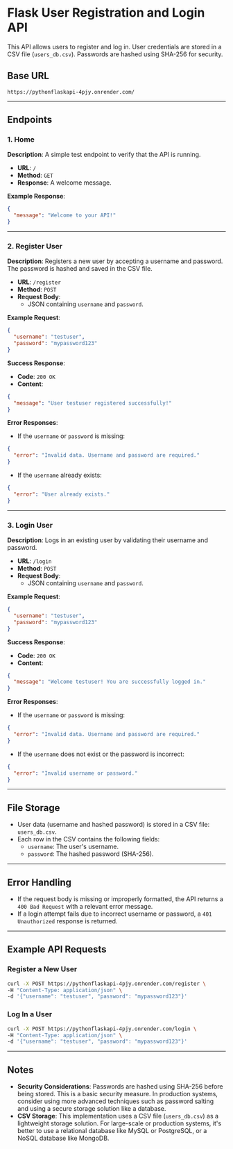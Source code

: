 
# Flask User Registration and Login API

This API allows users to register and log in. User credentials are stored in a CSV file (`users_db.csv`). Passwords are hashed using SHA-256 for security.

## Base URL

```
https://pythonflaskapi-4pjy.onrender.com/
```

---

## Endpoints

### 1. Home

**Description**: A simple test endpoint to verify that the API is running.

- **URL**: `/`
- **Method**: `GET`
- **Response**: A welcome message.

**Example Response**:

```json
{
  "message": "Welcome to your API!"
}
```

---

### 2. Register User

**Description**: Registers a new user by accepting a username and password. The password is hashed and saved in the CSV file.

- **URL**: `/register`
- **Method**: `POST`
- **Request Body**:
  - JSON containing `username` and `password`.

**Example Request**:

```json
{
  "username": "testuser",
  "password": "mypassword123"
}
```

**Success Response**:

- **Code**: `200 OK`
- **Content**:

```json
{
  "message": "User testuser registered successfully!"
}
```

**Error Responses**:

- If the `username` or `password` is missing:

```json
{
  "error": "Invalid data. Username and password are required."
}
```

- If the `username` already exists:

```json
{
  "error": "User already exists."
}
```

---

### 3. Login User

**Description**: Logs in an existing user by validating their username and password.

- **URL**: `/login`
- **Method**: `POST`
- **Request Body**:
  - JSON containing `username` and `password`.

**Example Request**:

```json
{
  "username": "testuser",
  "password": "mypassword123"
}
```

**Success Response**:

- **Code**: `200 OK`
- **Content**:

```json
{
  "message": "Welcome testuser! You are successfully logged in."
}
```

**Error Responses**:

- If the `username` or `password` is missing:

```json
{
  "error": "Invalid data. Username and password are required."
}
```

- If the `username` does not exist or the password is incorrect:

```json
{
  "error": "Invalid username or password."
}
```

---

## File Storage

- User data (username and hashed password) is stored in a CSV file: `users_db.csv`.
- Each row in the CSV contains the following fields:
  - `username`: The user's username.
  - `password`: The hashed password (SHA-256).

---

## Error Handling

- If the request body is missing or improperly formatted, the API returns a `400 Bad Request` with a relevant error message.
- If a login attempt fails due to incorrect username or password, a `401 Unauthorized` response is returned.

---

## Example API Requests

### Register a New User

```bash
curl -X POST https://pythonflaskapi-4pjy.onrender.com/register \
-H "Content-Type: application/json" \
-d '{"username": "testuser", "password": "mypassword123"}'
```

### Log In a User

```bash
curl -X POST https://pythonflaskapi-4pjy.onrender.com/login \
-H "Content-Type: application/json" \
-d '{"username": "testuser", "password": "mypassword123"}'
```

---

## Notes

- **Security Considerations**: Passwords are hashed using SHA-256 before being stored. This is a basic security measure. In production systems, consider using more advanced techniques such as password salting and using a secure storage solution like a database.
- **CSV Storage**: This implementation uses a CSV file (`users_db.csv`) as a lightweight storage solution. For large-scale or production systems, it's better to use a relational database like MySQL or PostgreSQL, or a NoSQL database like MongoDB.
